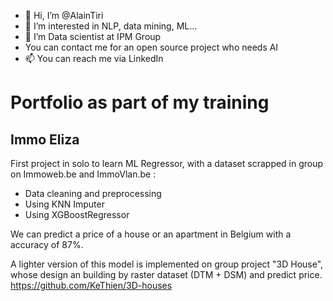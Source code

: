 - 👋 Hi, I’m @AlainTiri
- 👀 I’m interested in NLP, data mining, ML...
- 🌱 I’m Data scientist at IPM Group
- You can contact me for an open source project who needs AI
- 📫 You can reach me via LinkedIn

# Portfolio as part of my training
## Immo Eliza
First project in solo to learn ML Regressor, with a dataset scrapped in group on Immoweb.be and ImmoVlan.be :
- Data cleaning and preprocessing
- Using KNN Imputer
- Using XGBoostRegressor

We can predict a price of a house or an apartment in Belgium with a accuracy of 87%.

A lighter version of this model is implemented on group project "3D House", whose design an building by raster dataset (DTM + DSM) and predict price.
https://github.com/KeThien/3D-houses




<!---
AlainTiri/AlainTiri is a ✨ special ✨ repository because its `README.md` (this file) appears on your GitHub profile.
You can click the Preview link to take a look at your changes.
--->
